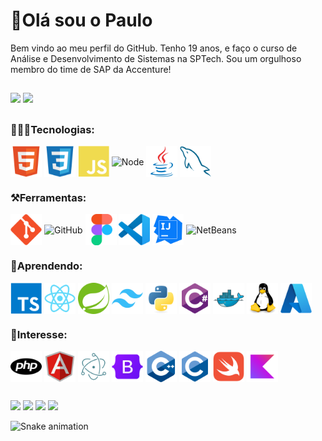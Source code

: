 <h1>👋Olá sou o Paulo</h1>
Bem vindo ao meu perfil do GitHub. Tenho 19 anos, e faço o curso de Análise e Desenvolvimento de Sistemas na SPTech.
Sou um orgulhoso membro do time de SAP da Accenture!

##

<div style="display: block">
  <img height="180em" src="https://github-readme-stats.vercel.app/api?username=PauloCezaretto&show_icons=true&theme=dracula&include_all_commits=true&count_private=true"/>
  <img height="180em" src="https://github-readme-stats.vercel.app/api/top-langs/?username=PauloCezaretto&layout=compact&langs_count=7&theme=dracula"/>
</div>

##
<h3>👨🏽‍💻Tecnologias:</h3>
<div style="display: inline_block">
  <img align="center" alt="HTML" height="50" src="https://raw.githubusercontent.com/devicons/devicon/master/icons/html5/html5-original.svg">
  <img align="center" alt="CSS" height="50" src="https://raw.githubusercontent.com/devicons/devicon/master/icons/css3/css3-original.svg">
  <img align="center" alt="JavaScript" height="50" src="https://raw.githubusercontent.com/devicons/devicon/master/icons/javascript/javascript-plain.svg">
  <img align="center" alt="Node" height="50" src="https://cdn.jsdelivr.net/gh/devicons/devicon/icons/nodejs/nodejs-original.svg">
  <img align="center" alt="Java" height="50" src="https://raw.githubusercontent.com/devicons/devicon/master/icons/java/java-original.svg">
  <img align="center" alt="MySQL" height="50" src="https://raw.githubusercontent.com/devicons/devicon/master/icons/mysql/mysql-original.svg">
</div>

<h3>⚒️Ferramentas:</h3>
<div style="display: inline_block">
  <img align="center" alt="Git" height="50" src="https://raw.githubusercontent.com/devicons/devicon/master/icons/git/git-original.svg">
  <img align="center" alt="GitHub" height="50" src="https://cdn-icons-png.flaticon.com/128/270/270798.png">
  <img align="center" alt="Figma" height="50" src="https://raw.githubusercontent.com/devicons/devicon/master/icons/figma/figma-original.svg">
  <img align="center" alt="Visual Studio" height="50" src="https://raw.githubusercontent.com/devicons/devicon/master/icons/vscode/vscode-original.svg">
  <img align="center" alt="IntelliJ" height="50" src="https://raw.githubusercontent.com/devicons/devicon/master/icons/intellij/intellij-plain.svg">
  <img align="center" alt="NetBeans" height="50" src="https://netbeans.apache.org/images/touch-icon-iphone-retina.png">
</div>

<h3>📕Aprendendo:</h3>
<div style="display: inline_block">
  <img align="center" alt="TypeScript" height="50" src="https://raw.githubusercontent.com/devicons/devicon/master/icons/typescript/typescript-plain.svg">
  <img align="center" alt="React" height="50" src="https://raw.githubusercontent.com/devicons/devicon/master/icons/react/react-original.svg">
  <img align="center" alt="SpringBoot" height="50" src="https://raw.githubusercontent.com/devicons/devicon/master/icons/spring/spring-original.svg">
  <img align="center" alt="Tailwind" height="50" src="https://raw.githubusercontent.com/devicons/devicon/master/icons/tailwindcss/tailwindcss-plain.svg">
  <img align="center" alt="Python" height="50" src="https://raw.githubusercontent.com/devicons/devicon/master/icons/python/python-original.svg">
  <img align="center" alt="C#" height="50" src="https://raw.githubusercontent.com/devicons/devicon/master/icons/csharp/csharp-original.svg">
  <img align="center" alt="Docker" height="50" src="https://raw.githubusercontent.com/devicons/devicon/master/icons/docker/docker-original.svg">
  <img align="center" alt="Linux" height="50" src="https://raw.githubusercontent.com/devicons/devicon/master/icons/linux/linux-original.svg">
  <img align="center" alt="Azure" height="50" src="https://raw.githubusercontent.com/devicons/devicon/master/icons/azure/azure-original.svg">
</div>

<h3>💖Interesse:</h3>
<div style="display: inline_block">
  <img align="center" alt="PHP" height="50" src="https://raw.githubusercontent.com/devicons/devicon/master/icons/php/php-plain.svg">
  <img align="center" alt="Angular" height="50" src="https://raw.githubusercontent.com/devicons/devicon/master/icons/angularjs/angularjs-original.svg">
  <img align="center" alt="Electron" height="50" src="https://raw.githubusercontent.com/devicons/devicon/master/icons/electron/electron-original.svg">
  <img align="center" alt="Bootstrap" height="50" src="https://raw.githubusercontent.com/devicons/devicon/master/icons/bootstrap/bootstrap-original.svg">
  <img align="center" alt="C++" height="50" src="https://raw.githubusercontent.com/devicons/devicon/master/icons/cplusplus/cplusplus-original.svg">
  <img align="center" alt="C" height="50" src="https://raw.githubusercontent.com/devicons/devicon/master/icons/c/c-original.svg">
  <img align="center" alt="Swift" height="50" src="https://raw.githubusercontent.com/devicons/devicon/master/icons/swift/swift-original.svg">
  <img align="center" alt="Kotlin" height="50" src="https://raw.githubusercontent.com/devicons/devicon/master/icons/kotlin/kotlin-original.svg">
</div>

  ##
<div> 
  <a href = "mailto:contato@rafaballerini.tech"><img src="https://img.shields.io/badge/Gmail-D14836?style=for-the-badge&logo=gmail&logoColor=white" target="_blank"></a>
  <a href="https://instagram.com" target="_blank"><img src="https://img.shields.io/badge/-Instagram-%23E4405F?style=for-the-badge&logo=instagram&logoColor=white" target="_blank"></a>
 <a href="https://discord.com" target="_blank"><img src="https://img.shields.io/badge/Discord-7289DA?style=for-the-badge&logo=discord&logoColor=white" target="_blank"></a> 
  <a href="https://www.linkedin.com/" target="_blank"><img src="https://img.shields.io/badge/-LinkedIn-%230077B5?style=for-the-badge&logo=linkedin&logoColor=white" target="_blank"></a> 
 
  ![Snake animation](https://github.com/PauloCezaretoo/PauloCezaretto/blob/output/github-contribution-grid-snake.svg)
 
</div>
